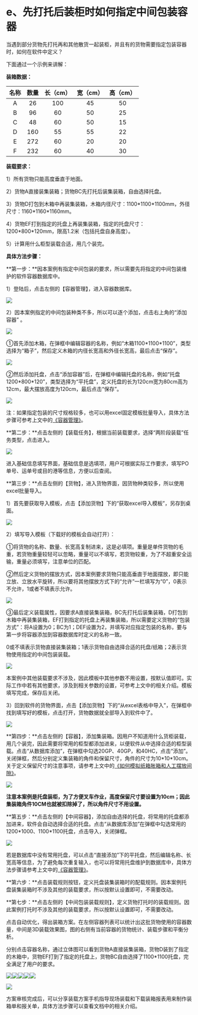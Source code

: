 # e、先打托后装柜时如何指定中间包装容器

当遇到部分货物先打托再和其他散货一起装柜，并且有的货物需要指定包装容器时，如何在软件中定义？

下面通过一个示例来讲解：

**装箱数据：**

| **名称** | **数量** | **长（cm）** | **宽（cm）** | **高（cm）** |
| :---: | :---: | :---: | :---: | :---: |
| A | 26 | 100 | 45 | 50 |
| B | 96 | 60 | 50 | 25 |
| C | 48 | 60 | 50 | 15 |
| D | 160 | 55 | 55 | 22 |
| E | 272 | 60 | 20 | 20 |
| F | 232 | 60 | 40 | 30 |

**装载要求：**

1）所有货物只能高度垂直于地面。

2）货物A直接装集装箱；货物BC先打托后装集装箱，自由选择托盘。

3）货物D打包到木箱中再装集装箱，木箱内径尺寸：1100\*1100\*1100mm，外径尺寸：1160\*1160\*1160mm。

4）货物EF打到指定的托盘上再装集装箱，指定的托盘尺寸：1200\*800\*120mm，限高1.2米（包括托盘自身高度）。

5）计算用什么柜型装载合适，用几个装完。

**具体方法步骤：**

**第一步：**因本案例有指定中间包装的要求，所以需要先将指定的中间包装维护的软件容器数据库中。

1）登陆后，点击左侧的【容器管理】，进入容器数据库。

![](../../.gitbook/assets/0%20%2826%29.png)

2）因本案例指定的中间包装种类不多，所以可以逐个添加，点击右上角的“添加容器” 。

![](../../.gitbook/assets/1%20%2823%29.png)

①首先添加木箱，在弹框中编辑容器的名称，例如“木箱1100\*1100\*1100”，类型选择为“箱子”，然后定义木箱的内径长宽高和外径长宽高，最后点击“保存”。

![](../../.gitbook/assets/2%20%2830%29.png)

②然后添加托盘，点击“添加容器”后，在弹框中编辑托盘的名称，例如“托盘1200\*800\*120”，类型选择为“平托盘”，定义托盘的长为120cm宽为80cm高为12cm，最大摆放高度为120cm，最后点击“保存”。

![](../../.gitbook/assets/3%20%2829%29.png)

注：如果指定包装的尺寸规格较多，也可以用excel固定模板批量导入，具体方法步骤可参考上文中的[《容器管理》]()。

**第二步：**点击左侧的【装载任务】，根据当前装载要求，选择“两阶段装载”任务类型，点击进入。

![](../../.gitbook/assets/4%20%2825%29.png)

进入基础信息填写界面，基础信息是选填项，用户可根据实际工作要求，填写PO单号、运单号或目的港等信息，方便以后查阅。

**第三步：**点击左侧的【货物】，进入货物界面，因货物种类较多，所以使用excel批量导入。

1）首先要获取导入模板，点击【添加货物】下的“获取excel导入模板”，另存到桌面。

![](../../.gitbook/assets/5%20%2821%29.png)

2）填写导入模板（下载好的模板会自动打开）：

①将货物的名称、数量、长宽高复制进来，这是必填项。重量是单件货物的毛重，若货物重量较轻可以忽略，重量可以不填写，若货物较重，为了不超重安全运输，重量必须填写，注意单位的匹配。

②然后定义货物的摆放方式，因本案例要求货物只能高垂直于地面摆放，即只能立放、立放水平旋转，所以要将其他摆放方式下的“允许”一栏填写为“0”，0表示不允许，1或者不填表示允许。

![](../../.gitbook/assets/6%20%2824%29.png)

③最后定义装载属性，因要求A直接装集装箱，BC先打托后装集装箱，D打包到木箱中再装集装箱，EF打到指定的托盘上再装集装箱，所以需要定义货物的“包装方式”：将A设置为0；BC为1；DEF设置为2，并填写对应指定包装的名称，要与第一步将容器添加到容器数据库时定义的名称一致。

0或不填表示货物直接装集装箱；1表示货物自由选择合适的托盘/纸箱；2表示货物使用指定的中间包装装载。

![](../../.gitbook/assets/7%20%2818%29.png)

本案例中其他装载要求不涉及，因此模板中其他参数不用设置，按默认值即可。实际工作中若有其他要求，涉及到相关参数的设置，可参考上文中的相关介绍。模板填写完成，保存后关闭。

3）回到软件的货物界面，点击【添加货物】下的“从excel表格中导入”，在弹框中找到填写好的模板，点击打开，货物数据就全部导入到软件中了。

![](../../.gitbook/assets/8%20%2817%29.png)

**第四步：**点击左侧的【容器】，添加集装箱。因用户不知道用什么货柜装载，用几个装完，因此需要将常用的柜型都添加进来，以便软件从中选择合适的柜型装载。点击“从数据库添加”，在弹框中勾选20GP、40GP，和40HC，点击“添加”。关闭弹框，然后分别定义集装箱的角件和保留尺寸，角件的尺寸为10\*10\*10cm。关于定义保留尺寸的注意事项，请参考上文中的[《如何模拟纸箱胀箱和人工摆放间隙》]()。

![](../../.gitbook/assets/9%20%2811%29.png)

**注意本案例是托盘装柜，为了方便叉车作业，高度保留尺寸要设置为10cm；因此集装箱角件10CM也就被扣除掉了，所以角件尺寸不用设置。**

**第五步：**点击左侧的【中间容器】，添加自由选择的托盘，将常用的托盘都添加进来，软件会自动选择合适的托盘。点击“从数据库添加”在弹框中勾选常用的1200\*1000、1100\*1100托盘，点击导入，关闭弹框。

![](../../.gitbook/assets/10%20%286%29.png)

若是数据库中没有常用托盘，可以点击“直接添加”下的平托盘，然后编辑名称、长宽高等信息，为了避免每次重复输入，也可以将常用托盘维护到数据库中，具体方法步骤请参考上文中的[《容器管理》]()。

**第六步：**点击装载规则按钮，定义托盘装集装箱时的配载规则。因本案例托盘装集装箱时不涉及其他的装载要求，所以按默认设置即可，不需要改动。

**第七步：**点击左侧的【中间包装装载规则】，定义货物打托时的装载规则。因此案例打托时不涉及其他的装载要求，所以按默认设置即可，不需要改动。

点击自动优化，得出装箱方案。在左侧容器列表可以统计出这批货物使用的容器数量，中间是3D装载效果图，图的右侧有当前容器的货物统计、装载步骤和平衡分析。

分别点击容器名称，通过立体图可以看到货物A直接装集装箱，货物D装到了指定的木箱中，货物EF打到了指定的托盘上，货物BC自由选择了1100\*1100托盘，完全满足了用户的要求。

![](../../.gitbook/assets/11%20%284%29.png)![](../../.gitbook/assets/12%20%285%29.png)![](../../.gitbook/assets/13%20%283%29.png)![](../../.gitbook/assets/14%20%283%29.png)![](../../.gitbook/assets/15%20%282%29.png)

![](../../.gitbook/assets/16%20%281%29.png)

方案审核完成后，可以分享装载方案手机指导现场装载和下载装箱报表用来制作装箱单和报关单，具体方法步骤可以查看文档中的相关介绍。


